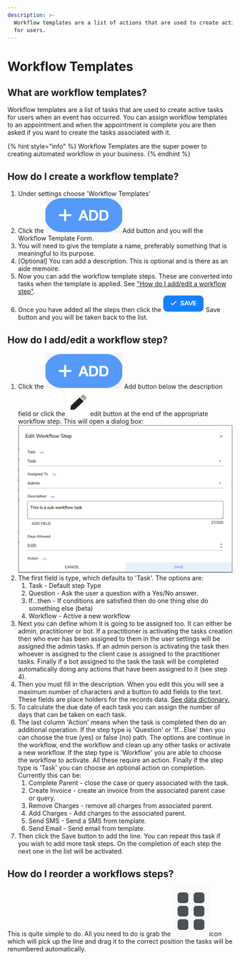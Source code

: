 ```yaml
---
description: >-
  Workflow templates are a list of actions that are used to create active tasks
  for users.
---
```


# Workflow Templates

## What are workflow templates?

Workflow templates are a list of tasks that are used to create active tasks for users when an event has occurred. You can assign workflow templates to an appointment and when the appointment is complete  you are then asked if you want to create the tasks associated with it.

{% hint style="info" %}
 Workflow Templates are the super power to creating automated workflow in your business.
{% endhint %}

## How do I create a workflow template?

1. Under settings choose 'Workflow Templates'
2. Click the ![](../../.gitbook/assets/screenshot-2019-01-23-at-13.22.51.png)Add button and you will the Workflow Template Form.
3. You will need to give the template a name, preferably something that is meaningful to its purpose.
4. \[Optional\] You can add a description. This is optional and is there as an aide memoire.
5. Now you can add the workflow template steps. These are converted into tasks when the template is applied. See ["How do I add/edit a workflow step"](task-templates.md#how-do-i-add-edit-a-workflow-step).
6. Once you have added all the steps then click the ![](../../.gitbook/assets/screenshot-2019-03-21-at-12.58.35.png) Save button and you will be taken back to the list.

## How do I add/edit a workflow step?

1. Click the ![](../../.gitbook/assets/screenshot-2019-01-23-at-13.22.51.png) Add button below the description field or click the ![](../../.gitbook/assets/screenshot-2020-01-28-at-23.22.21.png) edit button at the end of the appropriate workflow step. This will open a dialog box:              ![](../../.gitbook/assets/screenshot-2020-01-28-at-23.23.00.png) 
2. The first field is type, which defaults to 'Task'. The options are:
   1. Task - Default step Type
   2. Question - Ask the user a question with a Yes/No answer.
   3. If...then - If conditions are satisfied then do one thing else do something else \(beta\)
   4. Workflow - Active a new workflow
3. Next you can define whom it is going to be assigned too. It can either be admin, practitioner or bot. If a practitioner is activating the tasks creation then who ever has been assigned to them in the user settings will be assigned the admin tasks. If an admin person is activating the task then whoever is assigned to the client case is assigned to the practitioner tasks. Finally if a bot assigned to the task the task will be completed automatically doing any actions that have been assigned to it \(see step 4\).
4. Then you must fill in the description. When you edit this you will see a maximum number of characters and a button to add fields to the text. These fields are place holders for the records data. [See data dictionary.](../../technical-user-guides/data-dictionary.md)
5. To calculate the due date of each task you can assign the number of days that can be taken on each task.
6. The last column 'Action' means when the task is completed then do an additional operation. If the step type is 'Question' or 'If...Else' then you can choose the true \(yes\) or false \(no\) path. The options are continue in the workflow, end the workflow and clean up any other tasks or activate a new workflow. If the step type is 'Workflow' you are able to choose the workflow to activate. All these require an action. Finally if the step type is 'Task' you can choose an optional action on completion. Currently this can be:
   1. Complete Parent - close the case or query associated with the task.
   2. Create Invoice - create an invoice from the associated parent case or query. 
   3. Remove Charges - remove all charges from associated parent.
   4. Add Charges - Add charges to the associated parent.
   5. Send SMS - Send a SMS from template.
   6. Send Email - Send email from template.
7. Then click the Save  button to add the line. You can repeat this task if you wish to add more task steps. On the completion of each step the next one in the list will be activated.

## How do I reorder a workflows steps?

This is quite simple to do. All you need to do is grab the ![](../../.gitbook/assets/screenshot-2019-09-26-at-16.26.27.png)icon which will pick up the line and drag it to the correct position the  tasks will be renumbered automatically.

